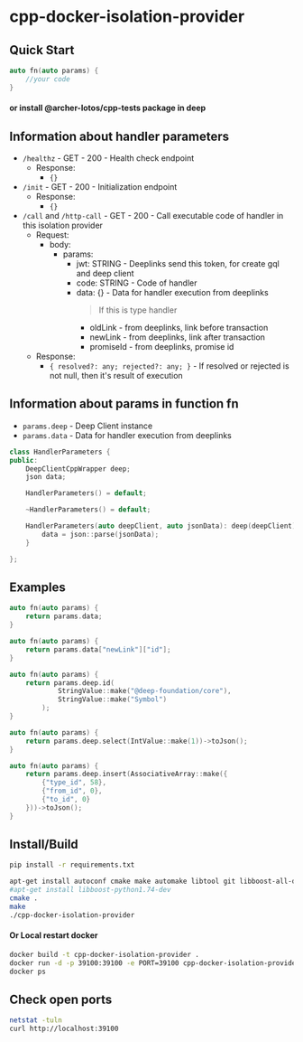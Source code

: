 # cpp-docker-isolation-provider

## Quick Start
```cpp
auto fn(auto params) {
    //your code
}
```
#### or install @archer-lotos/cpp-tests package in deep


## Information about handler parameters
- `/healthz` - GET - 200 - Health check endpoint
    - Response:
        - `{}`
- `/init` - GET - 200 - Initialization endpoint
    - Response:
        - `{}`
- `/call` and `/http-call` - GET - 200 - Call executable code of handler in this isolation provider
    - Request:
        - body:
            - params:
                - jwt: STRING - Deeplinks send this token, for create gql and deep client
                - code: STRING - Code of handler
                - data: {} - Data for handler execution from deeplinks
                  > If this is type handler
                    - oldLink - from deeplinks, link before transaction
                    - newLink - from deeplinks, link after transaction
                    - promiseId - from deeplinks, promise id
    - Response:
        - `{ resolved?: any; rejected?: any; }` - If resolved or rejected is not null, then it's result of execution


## Information about params in function fn

- `params.deep` - Deep Client instance
- `params.data` - Data for handler execution from deeplinks
```cpp
class HandlerParameters {
public:
    DeepClientCppWrapper deep;
    json data;

    HandlerParameters() = default;

    ~HandlerParameters() = default;

    HandlerParameters(auto deepClient, auto jsonData): deep(deepClient) {
        data = json::parse(jsonData);
    }

};
```


## Examples
```cpp
auto fn(auto params) {
    return params.data;
}
```

```cpp
auto fn(auto params) {
    return params.data["newLink"]["id"];
}
```

```cpp
auto fn(auto params) {
    return params.deep.id(
            StringValue::make("@deep-foundation/core"),
            StringValue::make("Symbol")
        );
}
```

```cpp
auto fn(auto params) {
    return params.deep.select(IntValue::make(1))->toJson();
}
```

```cpp
auto fn(auto params) {
    return params.deep.insert(AssociativeArray::make({
        {"type_id", 58},
        {"from_id", 0},
        {"to_id", 0}
    }))->toJson();
}
```


## Install/Build
```bash
pip install -r requirements.txt

apt-get install autoconf cmake make automake libtool git libboost-all-dev libssl-dev g++
#apt-get install libboost-python1.74-dev
cmake .
make
./cpp-docker-isolation-provider
```

#### Or Local restart docker
```bash
docker build -t cpp-docker-isolation-provider .
docker run -d -p 39100:39100 -e PORT=39100 cpp-docker-isolation-provider
docker ps
```


## Check open ports
```bash
netstat -tuln
curl http://localhost:39100
```
